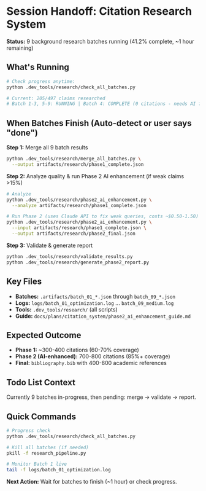 # Session Handoff: Citation Research System

**Status:** 9 background research batches running (41.2% complete, ~1 hour remaining)

## What's Running

```bash
# Check progress anytime:
python .dev_tools/research/check_all_batches.py

# Current: 205/497 claims researched
# Batch 1-3, 5-9: RUNNING | Batch 4: COMPLETE (0 citations - needs AI fix)
```

## When Batches Finish (Auto-detect or user says "done")

**Step 1:** Merge all 9 batch results
```bash
python .dev_tools/research/merge_all_batches.py \
  --output artifacts/research/phase1_complete.json
```

**Step 2:** Analyze quality & run Phase 2 AI enhancement (if weak claims >15%)
```bash
# Analyze
python .dev_tools/research/phase2_ai_enhancement.py \
  --analyze artifacts/research/phase1_complete.json

# Run Phase 2 (uses Claude API to fix weak queries, costs ~$0.50-1.50)
python .dev_tools/research/phase2_ai_enhancement.py \
  --input artifacts/research/phase1_complete.json \
  --output artifacts/research/phase2_final.json
```

**Step 3:** Validate & generate report
```bash
python .dev_tools/research/validate_results.py
python .dev_tools/research/generate_phase2_report.py
```

## Key Files

- **Batches:** `.artifacts/batch_01_*.json` through `batch_09_*.json`
- **Logs:** `logs/batch_01_optimization.log` ... `batch_09_medium.log`
- **Tools:** `.dev_tools/research/` (all scripts)
- **Guide:** `docs/plans/citation_system/phase2_ai_enhancement_guide.md`

## Expected Outcome

- **Phase 1:** ~300-400 citations (60-70% coverage)
- **Phase 2 (AI-enhanced):** 700-800 citations (85%+ coverage)
- **Final:** `bibliography.bib` with 400-800 academic references

## Todo List Context

Currently 9 batches in-progress, then pending: merge → validate → report.

## Quick Commands

```bash
# Progress check
python .dev_tools/research/check_all_batches.py

# Kill all batches (if needed)
pkill -f research_pipeline.py

# Monitor Batch 1 live
tail -f logs/batch_01_optimization.log
```

**Next Action:** Wait for batches to finish (~1 hour) or check progress.
